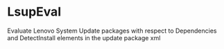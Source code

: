 # LsupEval
Evaluate Lenovo System Update packages with respect to Dependencies and DetectInstall elements in the update package xml
